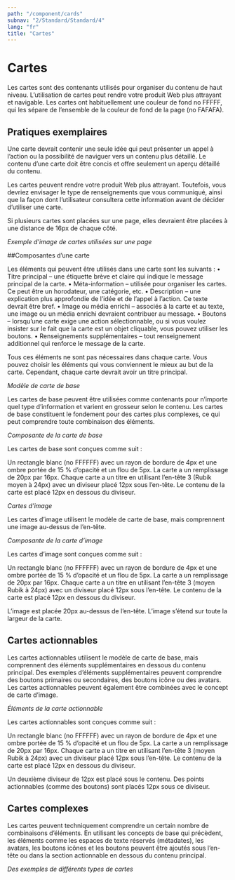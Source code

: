 ```yaml
---
path: "/component/cards"
subnav: "2/Standard/Standard/4"
lang: "fr"
title: "Cartes"
---
```



# Cartes

Les cartes sont des contenants utilisés pour organiser du contenu de haut niveau. L’utilisation de cartes peut rendre votre produit Web plus attrayant et navigable. Les cartes ont habituellement une couleur de fond no FFFFF, qui les sépare de l’ensemble de la couleur de fond de la page (no FAFAFA).

## Pratiques exemplaires
Une carte devrait contenir une seule idée qui peut présenter un appel à l’action ou la possibilité de naviguer vers un contenu plus détaillé. Le contenu d’une carte doit être concis et offre seulement un aperçu détaillé du contenu.

Les cartes peuvent rendre votre produit Web plus attrayant. Toutefois, vous devriez envisager le type de renseignements que vous communiqué, ainsi que la façon dont l’utilisateur consultera cette information avant de décider d’utiliser une carte.

Si plusieurs cartes sont placées sur une page, elles devraient être placées à une distance de 16px de chaque côté.

*Exemple d’image de cartes utilisées sur une page*

##Composantes d’une carte

Les éléments qui peuvent être utilisés dans une carte sont les suivants :
•	Titre principal – une étiquette brève et claire qui indique le message principal de la carte.
•	Méta-information – utilisée pour organiser les cartes. Ce peut être un horodateur, une catégorie, etc.
•	Description – une explication plus approfondie de l’idée et de l’appel à l’action. Ce texte devrait être bref.
•	Image ou média enrichi – associés à la carte et au texte, une image ou un média enrichi devraient contribuer au message.
•	Boutons – lorsqu’une carte exige une action sélectionnable, ou si vous voulez insister sur le fait que la carte est un objet cliquable, vous pouvez utiliser les boutons.
•	Renseignements supplémentaires – tout renseignement additionnel qui renforce le message de la carte.

Tous ces éléments ne sont pas nécessaires dans chaque carte. Vous pouvez choisir les éléments qui vous conviennent le mieux au but de la carte. Cependant, chaque carte devrait avoir un titre principal.

*Modèle de carte de base*

Les cartes de base peuvent être utilisées comme contenants pour n’importe quel type d’information et varient en grosseur selon le contenu. Les cartes de base constituent le fondement pour des cartes plus complexes, ce qui peut comprendre toute combinaison des éléments.

*Composante de la carte de base*

Les cartes de base sont conçues comme suit :

Un rectangle blanc (no FFFFFF) avec un rayon de bordure de 4px et une ombre portée de 15 % d’opacité et un flou de 5px. La carte a un remplissage de 20px par 16px. Chaque carte a un titre en utilisant l’en-tête 3 (Rubik moyen à 24px) avec un diviseur placé 12px sous l’en-tête. Le contenu de la carte est placé 12px en dessous du diviseur.

*Cartes d’image*

Les cartes d’image utilisent le modèle de carte de base, mais comprennent une image au-dessus de l’en-tête.

*Composante de la carte d’image*

Les cartes d’image sont conçues comme suit :

Un rectangle blanc (no FFFFFF) avec un rayon de bordure de 4px et une ombre portée de 15 % d’opacité et un flou de 5px. La carte a un remplissage de 20px par 16px. Chaque carte a un titre en utilisant l’en-tête 3 (moyen Rubik à 24px) avec un diviseur placé 12px sous l’en-tête. Le contenu de la carte est placé 12px en dessous du diviseur.

L’image est placée 20px au-dessus de l’en-tête. L’image s’étend sur toute la largeur de la carte.

## Cartes actionnables

Les cartes actionnables utilisent le modèle de carte de base, mais comprennent des éléments supplémentaires en dessous du contenu principal. Des exemples d’éléments supplémentaires peuvent comprendre des boutons primaires ou secondaires, des boutons icône ou des avatars. Les cartes actionnables peuvent également être combinées avec le concept de carte d’image.

*Éléments de la carte actionnable*

Les cartes actionnables sont conçues comme suit :

Un rectangle blanc (no FFFFFF) avec un rayon de bordure de 4px et une ombre portée de 15 % d’opacité et un flou de 5px. La carte a un remplissage de 20px par 16px. Chaque carte a un titre en utilisant l’en-tête 3 (moyen Rubik à 24px) avec un diviseur placé 12px sous l’en-tête. Le contenu de la carte est placé 12px en dessous du diviseur.

Un deuxième diviseur de 12px est placé sous le contenu. Des points actionnables (comme des boutons) sont placés 12px sous ce diviseur.

## Cartes complexes

Les cartes peuvent techniquement comprendre un certain nombre de combinaisons d’éléments. En utilisant les concepts de base qui précèdent, les éléments comme les espaces de texte réservés (métadates), les avatars, les boutons icônes et les boutons peuvent être ajoutés sous l’en-tête ou dans la section actionnable en dessous du contenu principal.

*Des exemples de différents types de cartes*
